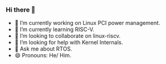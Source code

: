 ### Hi there 👋

<!--
**VARoDeK/VARoDeK** is a ✨ _special_ ✨ repository because its `README.md` (this file) appears on your GitHub profile.
-->

- 🔭 I’m currently working on Linux PCI power management.
- 🌱 I’m currently learning RISC-V.
- 👯 I’m looking to collaborate on linux-riscv.
- 🤔 I’m looking for help with Kernel Internals.
- 💬 Ask me about RTOS.
- 😄 Pronouns: He/ Him.
